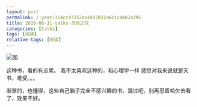 ```yaml
---
layout: post
permalink: /:year/314ccd7252ac4497831a6c1cde82a295
title: 2019-08-31-talks-乌合之众
categories: [talks]
tags: [阅读]
relative-tags: [阅读]
---
```


![图](https://gitee.com/linxingyang/at-2020-10-02-image/raw/master/image/T-talks/image/2019/books/whzz.png)


这种书，看的有点累。
我不太喜欢这种的，和心理学一样
感觉对我来说就是天书，难受。。。


渐渐的，也懂得，这些自己脑子完全不感兴趣的书，跳过吧，别再忍着哈欠去看了，效果不好。


